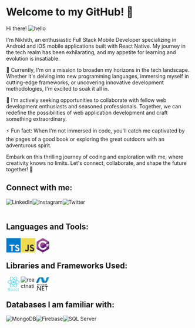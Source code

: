 # Welcome to my GitHub! 👋

Hi there! <img src="https://user-images.githubusercontent.com/1303154/88677602-1635ba80-d120-11ea-84d8-d263ba5fc3c0.gif" width="24px" height="24px" alt="hello">

I'm Nikhith, an enthusiastic Full Stack Mobile Developer specializing in Android and iOS mobile applications built with React Native. My journey in the tech realm has been exhilarating, and my appetite for learning and evolution is insatiable.

🌱 Currently, I'm on a mission to broaden my horizons in the tech landscape. Whether it's delving into new programming languages, immersing myself in cutting-edge frameworks, or uncovering innovative development methodologies, I'm excited to soak it all in.

👯 I'm actively seeking opportunities to collaborate with fellow web development enthusiasts and seasoned professionals. Together, we can redefine the possibilities of web application development and craft something extraordinary.

⚡ Fun fact: When I'm not immersed in code, you'll catch me captivated by the pages of a good book or exploring the great outdoors with an adventurous spirit.

Embark on this thrilling journey of coding and exploration with me, where creativity knows no limits. Let's connect, collaborate, and shape the future together! 🚀

## Connect with me:

[<img align="left" alt="LinkedIn" src="https://img.shields.io/badge/LinkedIn-0077B5?style=for-the-badge&logo=linkedin&logoColor=white" />][linkedin]
[<img align="left" alt="Instagram" src="https://img.shields.io/badge/Instagram-E4405F?style=for-the-badge&logo=instagram&logoColor=white" />][instagram]
[<img align="left" alt="Twitter" src="https://img.shields.io/badge/Twitter-000000?style=for-the-badge&logo=twitter&logoColor=white"/>][twitter]

<br />
<br />

## Languages and Tools:

<img align="left" src="https://raw.githubusercontent.com/devicons/devicon/master/icons/typescript/typescript-original.svg" alt="typescript" width="40" height="40"/>
<img align="left" src="https://raw.githubusercontent.com/devicons/devicon/master/icons/javascript/javascript-original.svg" alt="javascript" width="40" height="40"/>
<img align="left" src="https://raw.githubusercontent.com/devicons/devicon/master/icons/csharp/csharp-original.svg" alt="csharp" width="40" height="40"/>

<br />
<br />

## Libraries and Frameworks Used:

<img align="left" src="https://raw.githubusercontent.com/devicons/devicon/master/icons/react/react-original-wordmark.svg" alt="react" width="40" height="40"/>
<img align="left" src="https://reactnative.dev/img/header_logo.svg" alt="reactnative" width="40" height="40"/>
<img align="left" src="https://raw.githubusercontent.com/devicons/devicon/master/icons/dot-net/dot-net-original-wordmark.svg" alt="dotnet" width="40" height="40"/>

<br />
<br />

## Databases I am familiar with:

<img align="left" alt="MongoDB" src="https://img.shields.io/badge/MongoDB-4EA94B?style=for-the-badge&logo=mongodb&logoColor=white" />
<img align="left" alt="Firebase" src="https://img.shields.io/badge/FIREBASE-yellow?style=for-the-badge&logo=firebase&logoColor=white" />
<img align="left" alt="SQL Server" src="https://img.shields.io/badge/SQLSERVER-white?style=for-the-badge&logo=sqlserver&logoColor=black" />

<br />
<br />

[twitter]: https://twitter.com/NikhithSomasani
[instagram]: https://www.instagram.com/icon_tinku/
[linkedin]: https://www.linkedin.com/in/nikhith-kumar-somasani/
